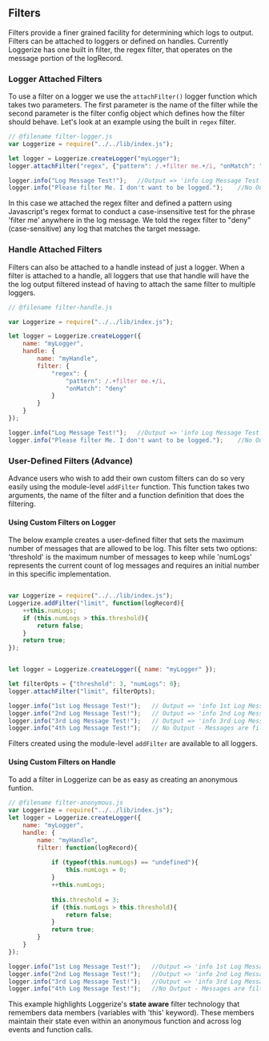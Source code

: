 
## Filters

Filters provide a finer grained facility for determining which logs to output. 
Filters can be attached to loggers or defined on handles. Currently Loggerize 
has one built in filter, the regex filter, that operates on the message portion 
of the logRecord. 

### Logger Attached Filters

To use a filter on a logger we use the `attachFilter()` logger function which 
takes two parameters. The first parameter is the name of the filter while the 
second parameter is the filter config object which defines how the filter should 
behave. Let's look at an example using the built in `regex` filter.

```javascript
// @filename filter-logger.js
var Loggerize = require("../../lib/index.js");

let logger = Loggerize.createLogger("myLogger");
logger.attachFilter("regex", {"pattern": /.+filter me.+/i, "onMatch": "deny"});	//Set severity to the 'warn' level (numeric severity == 1). Uses the npm levelMapper by default

logger.info("Log Message Test!");	//Output => 'info Log Message Test!'
logger.info("Please filter Me. I don't want to be logged.");	//No Output
```

In this case we attached the regex filter and defined a pattern using Javascript's 
regex format to conduct a case-insensitive test for the phrase 'filter me' anywhere 
in the log message. We told the regex filter to "deny" (case-sensitive) any log 
that matches the target message.

### Handle Attached Filters

Filters can also be attached to a handle instead of just a logger. When a filter is 
attached to a handle, all loggers that use that handle will have the the log output 
filtered instead of having to attach the same filter to multiple loggers.

```javascript
// @filename filter-handle.js

var Loggerize = require("../../lib/index.js");

let logger = Loggerize.createLogger({
	name: "myLogger",
	handle: {
		name: "myHandle",
		filter: { 
			"regex": {
				"pattern": /.+filter me.+/i, 
				"onMatch": "deny"
			}
		}
	}
});

logger.info("Log Message Test!");	//Output => 'info Log Message Test!'
logger.info("Please filter Me. I don't want to be logged.");	//No Output
```

### User-Defined Filters (Advance)

Advance users who wish to add their own custom filters can do so very easily 
using the module-level `addFilter` function. This function takes two arguments, 
the name of the filter and a function definition that does the filtering.

#### Using Custom Filters on Logger

The below example creates a user-defined filter that sets the maximum number 
of messages that are allowed to be log. This filter sets two options: 
'threshold' is the maximum number of messages to keep while 'numLogs' 
represents the current count of log messages and requires an initial number 
in this specific implementation.

```javascript

var Loggerize = require("../../lib/index.js");
Loggerize.addFilter("limit", function(logRecord){
	++this.numLogs;
	if (this.numLogs > this.threshold){
		return false;
	}
	return true;
});


let logger = Loggerize.createLogger({ name: "myLogger" });

let filterOpts = {"threshold": 3, "numLogs": 0};
logger.attachFilter("limit", filterOpts);

logger.info("1st Log Message Test!");	// Output => 'info 1st Log Message Test!'
logger.info("2nd Log Message Test!");	// Output => 'info 2nd Log Message Test!'
logger.info("3rd Log Message Test!");	// Output => 'info 3rd Log Message Test!'
logger.info("4th Log Message Test!");	// No Output - Messages are filtered
```

Filters created using the module-level `addFilter` are available to all loggers.

#### Using Custom Filters on Handle

To add a filter in Loggerize can be as easy as creating an anonymous funtion.

```javascript
// @filename filter-anonymous.js
var Loggerize = require("../../lib/index.js");
let logger = Loggerize.createLogger({
	name: "myLogger",
	handle: {
		name: "myHandle",
		filter: function(logRecord){
			
			if (typeof(this.numLogs) == "undefined"){
				this.numLogs = 0;
			}
			++this.numLogs;
			
			this.threshold = 3;
			if (this.numLogs > this.threshold){
				return false;
			}
			return true;
		}
	}
});

logger.info("1st Log Message Test!");	//Output => 'info 1st Log Message Test!'
logger.info("2nd Log Message Test!");	//Output => 'info 2nd Log Message Test!'
logger.info("3rd Log Message Test!");	//Output => 'info 3rd Log Message Test!'
logger.info("4th Log Message Test!");	//No Output - Messages are filtered
```

This example highlights Loggerize's **state aware** filter technology that 
remembers data members (variables with 'this' keyword). These members maintain 
their state even within an anonymous function and across log events and function 
calls.




